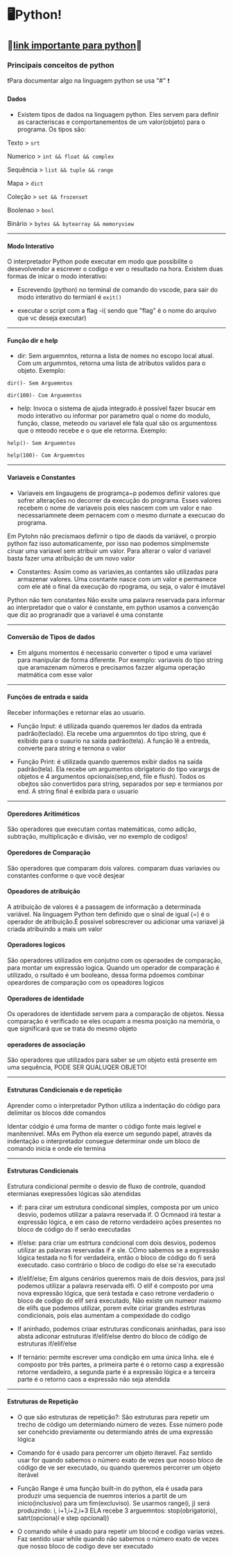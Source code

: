 # 🖥️Python!

🤖[link importante para python](https://wiki.python.org.br/PythonBrasil)🤖
---
### Principais conceitos de python

❗Para documentar algo na linguagem python se usa "#" ❗

#### Dados ####


* Existem tipos de dados na linguagem python. Eles servem para definir as caracteriscas e comportanementos de um valor(objeto) para o programa. Os tipos são: 

Texto > ``` srt ``` 

Numerico > ``` int && float && complex ``` 

Sequência > ``` list && tuple && range ``` 

Mapa > ``` dict ``` 

Coleção > ``` set && frozenset ``` 

Boolenao > ``` bool ``` 

Binário > ``` bytes && bytearray && memoryview ```

---------

#### Modo Interativo ####

O interpretador Python pode executar em modo que possibilite o desevolvendor a escrever o codigo e ver o resultado na hora. Existem duas formas de inicar o modo interativo: 

* Escrevendo (python)  no terminal de comando do vscode, para sair do modo interativo do termianl é ```exit()```

* executar o script com a flag -i( sendo que "flag" é o nome do arquivo que vc deseja executar)

-----------

#### Função dir e help ####

* dir: Sem arguemntos, retorna a lista de nomes no escopo local atual. Com um argumrntos, retorna uma lista de atributos validos para o objeto. Exemplo: 

```dir()- Sem Arguemntos ``` 

```dir(100)- Com Arguemntos ```

* help: Invoca o sistema de ajuda integrado.è possível fazer bsucar em modo interativo ou informar por parametro qual o nome do modulo, função, classe, meteodo ou variavel ele fala qual são os argumentoss que o mteodo recebe e o que ele retorrna. Exemplo:

```help()- Sem Arguemntos ``` 

```help(100)- Com Arguemntos ```


-----------
#### Variaveis e Constantes ####


* Variaveis em lingaugens de programça~p podemos definir valores que sofrer alterações no decorrer da execução do programa. Esses valores recebem o nome de variaveis pois eles nascem com um valor e nao necessariamnete deem pernacem com o mesmo durnate a execucao do programa.

Em Pytohn não precismaos defirnir o tipo de daods da variável, o prorpio python faz isso automaticamente, por isso nao podemos simplmemste ciruar uma variavel sem atribuir um valor. Para alterar o valor d variavel basta fazer uma atribuição de um novo valor


* Constantes: Assim como as variavies,as contantes são utilizadas para armazenar valores. Uma cosntante nasce com um valor e permanece com ele até o final da execução do rpograma, ou seja, o valor é imutável

Python não tem constantes Não exsite uma palavra reservada para informar ao interpretador que o valor é constante, em python usamos a convenção que diz ao progranadir que a variavel é uma constante

-----------

#### Conversão de Tipos de dados ####

* Em alguns momentos é necessario converter o tipod e uma variavel para manipular de forma diferente. Por exemplo:
variaveis do tipo string que aramazenam números e precisamos fazzer alguma operação matmática com esse valor


-----------

#### Funções de entrada e saida

Receber informações e retornar elas ao usuario.

* Função Input: é utilizada quando queremos ler dados da entrada padrão(teclado). Ela recebe uma arguemntos do tipo string, que é exibido para o suaurio na saida padrão(tela). A função lê a entreda, converte para string e ternona o valor

* Função Print: é utilizada quando queremos exibir dados na saída padrão(tela). Ela recebe um argumentos obrigatorio do tipo varargs de objetos e 4 argumentos opcionais(sep,end, file e flush). Todos os obejtos são convertidos para string, separados por sep e termianos por end. A string final é exibida para o usuario

-----------


#### Operedores Aritiméticos

São operadores que executam contas matemáticas, como adição, subtração, multiplicação e divisão, ver no exemplo de codigos!

#### Operedores de Comparação

São operadores que comparam dois valores. comparam duas variavies ou constantes conforme o que você desjear

#### Opeadores de atribuição

A atribuição de valores é a passagem de informação a determinada variável. Na linguagem Python tem definido que o sinal de igual (=) é o operador de atribuição.É possivel sobrescrever ou adicionar uma variavel já criada atribuindo a mais um  valor

#### Operadores logicos

São operadores utilizados em conjutno com os operaodes de comparação, para montar um expressão logica. Quando um operador de comparação é utilizado, o rsultado é um booleano, dessa forma pdoemos combinar opeardores de comparação com os opeadores logicos

#### Operadores de identidade

Os operadores de identidade servem para a comparação de objetos. Nessa comparação é verificado se eles ocupam a mesma posição na memória, o que significará que se trata do mesmo objeto


#### operadores de associação
São operadores que utilizados para saber se um objeto está presente em uma sequência, PODE SER QUALUQER OBJETO!


--------------------------

#### Estruturas Condicionais e de repetição 

Aprender como o interpretador Python utiliza a indentação do código para delimitar os blocos dde comandos

Identar códgio é uma forma de manter o código fonte mais legível e manitennível. MAs em Python ela exerce um segundo papel, através da indentação o interpretador consegue determinar onde um bloco de comando inicia e onde ele termina


------------------

#### Estruturas Condicionais  

 Estrutura condicional  permite o desvio de fluxo de controle, quandod etermianas exepressões lógicas são atendidas

* if: para cirar um estrutura condiconal simples, composta por um unico desvio, podemos  utilizar a palavra reservada if. O Ocmnaod irá testar a expressão lógica, e em caso de retorno verdadeiro ações presentes no bloco de código do if serão executadas

* if/else: para criar um estrtura condcional com dois desvios, podemos utilizar as palavras reservadas if e sle. COmo sabemos se a expressão lógica testada no fi for verdadeira, então o bloco de código do fi será executado. caso contrário o bloco de codigo do else se´ra executado

* if/elif/else; Em alguns cenários queremos mais de dois desvios, para jssl podemos utilizar a palavra reservada elfi. O elif é composto por uma nova expressão lógica, que será testada e caso retrone verdaderio o bloco de codigo do elif será executado, Não existe um numeor maixmo de elifs que podemos utilizar, porem evite ciriar grandes estrturas condicionais, pois elas aumentam a compexidade do codigo

* If aninhado, podemos criaar estruturas condiconais aninhadas, para isso absta adiconar estruturas if/elif/else dentro do bloco de código de estruturas if/elif/else

* If ternário: permite escrever uma condição em uma única linha. ele é composto por três partes, a primeira parte é o retorno casp a expressão retorne verdadeiro, a segunda parte é a expressão lógica e a terceira parte é o retorno caos a expressão não seja atendida


-------------

#### Estruturas de Repetição

* O que são estruturas de repetição?: São estruturas para repetir um trecho de código um determiando número de vezes. Esse número pode ser conehcido previamente ou determiando atrés de uma expressão lógica

* Comando for é usado para percorrer um objeto iteravel. Faz sentido usar for quando sabemos o número exato de vezes que nosso bloco de código de ve ser executado, ou quando queremos percorrer um objeto iterável

* Função Range é uma função built-in do python, ela é usada para produzir uma sequencia de nuemros interios a partit de um inicio(inclusivo) para um fim(excluviso). Se usarmos range(i, j) será produzindo:
i, i+1,i+2,i+3
ELA recebe 3 arguemntos: stop(obrigatorio), satrt(opciona)l e step opcional))

* O comando while é usado para repetir um blocod e codigo varias vezes. Faz sentido usar while quando não sabemos o número exato de vezes que nosso bloco de codigo deve ser executado






